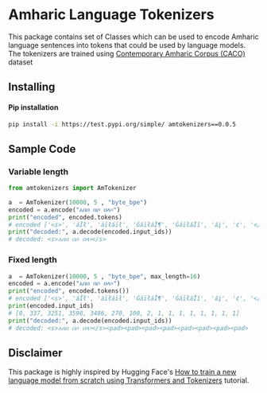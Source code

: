
# Amharic Language Tokenizers

This package contains set of Classes which can be used to encode Amharic language sentences into tokens that could be used by language models. The tokenizers are trained using [Contemporary Amharic Corpus (CACO)](https://www.findke.ovgu.de/findke/en/Research/Data+Sets/Contemporary+Amharic+Corpus+%28CACO%29-p-1142.html) dataset


## Installing


#### Pip installation

```bash
pip install -i https://test.pypi.org/simple/ amtokenizers==0.0.5
```

## Sample Code

### Variable length 
```python
from amtokenizers import AmTokenizer

a  = AmTokenizer(10000, 5 , "byte_bpe")
encoded = a.encode("አበበ በሶ በላ።")
print("encoded", encoded.tokens)
# encoded ['<s>', 'áĬł', 'áīłáīł', 'ĠáīłáĪ¶', 'ĠáīłáĪĭ', 'áį', '¢', '</s>']
print("decoded:", a.decode(encoded.input_ids))
# decoded: <s>አበበ በሶ በላ።</s>
```
### Fixed length

```python
a  = AmTokenizer(10000, 5 , "byte_bpe", max_length=16)
encoded = a.encode("አበበ በሶ በላ።")
print("encoded", encoded.tokens())
# encoded ['<s>', 'áĬł', 'áīłáīł', 'ĠáīłáĪ¶', 'ĠáīłáĪĭ', 'áį', '¢', '</s>', '<pad>', '<pad>', '<pad>', '<pad>', '<pad>', '<pad>', '<pad>', '<pad>']
print(encoded.input_ids)
# [0, 337, 3251, 3598, 3486, 270, 100, 2, 1, 1, 1, 1, 1, 1, 1, 1]
print("decoded:", a.decode(encoded.input_ids))
# decoded: <s>አበበ በሶ በላ።</s><pad><pad><pad><pad><pad><pad><pad><pad>
```

<h2>Disclaimer</h2>

This package is highly inspired by Hugging Face's [How to train a new language model from scratch using Transformers and Tokenizers](https://huggingface.co/blog/how-to-train) tutorial.

